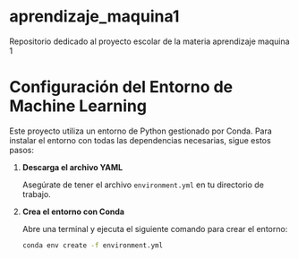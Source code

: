# aprendizaje_maquina1
Repositorio dedicado al proyecto escolar de la materia aprendizaje maquina 1

# Configuración del Entorno de Machine Learning

Este proyecto utiliza un entorno de Python gestionado por Conda. Para instalar el entorno con todas las dependencias necesarias, sigue estos pasos:

1. **Descarga el archivo YAML**

   Asegúrate de tener el archivo `environment.yml` en tu directorio de trabajo.

2. **Crea el entorno con Conda**

   Abre una terminal y ejecuta el siguiente comando para crear el entorno:

   ```bash
   conda env create -f environment.yml
